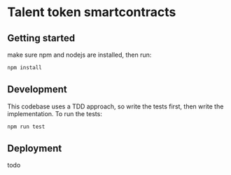 # Talent token smartcontracts

## Getting started
make sure npm and nodejs are installed, then run:
```bash
npm install
```

## Development
This codebase uses a TDD approach, so write the tests first, then write the implementation.
To run the tests: 
```bash
npm run test
```

## Deployment
todo